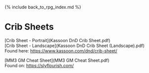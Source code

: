 ---
---

{% include back_to_rpg_index.md %}

# Crib Sheets

[Crib Sheet - Portrait](Kassoon DnD Crib Sheet.pdf)  
[Crib Sheet - Landscape](Kassoon DnD Crib Sheet (Landscape).pdf)  
Found here: <https://www.kassoon.com/dnd/crib-sheet/>

[MM3 GM Cheat Sheet](MM3 GM Cheat Sheet.pdf)  
Found on: <https://slyflourish.com/>
